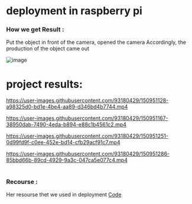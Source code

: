 # deployment in raspberry pi

### How we get Result :
Put the object in front of the camera, opened the camera Accordingly,
the production of the object came out


![image](https://user-images.githubusercontent.com/93180429/150776844-4a5c5723-2d68-41db-aee6-b11d8ff097fc.png)



#

# project results:



https://user-images.githubusercontent.com/93180429/150951128-a98325d0-bd1e-4be4-aa89-d346bd4b7744.mp4




https://user-images.githubusercontent.com/93180429/150951167-38950dab-7490-4eda-b894-e88c1b4561c2.mp4




https://user-images.githubusercontent.com/93180429/150951251-0d99fd9f-c0ee-452e-bd14-cfb29acf91c7.mp4



https://user-images.githubusercontent.com/93180429/150951286-85bbd66b-89cd-4929-9a3c-047ca5e077c4.mp4



#

### Recourse :
Her resourse thet we used in deployment 
<a href="https://github.com/microsoft/TrashClassifier/blob/master/rpi_trash_classifier.py">Code</a>
